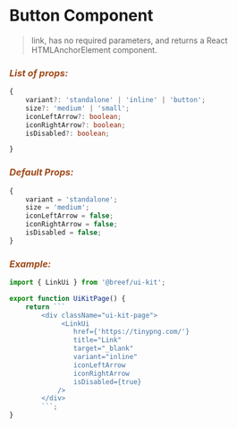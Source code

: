 # Button Component

> link, has no required parameters, and returns a React HTMLAnchorElement component.

### _<span style="color: #9f4a19">List of props:</span>_

```typescript
{
    variant?: 'standalone' | 'inline' | 'button';
    size?: 'medium' | 'small';
    iconLeftArrow?: boolean;
    iconRightArrow?: boolean;
    isDisabled?: boolean;

}
```

### _<span style="color: #9f4a19">Default Props:</span>_

```typescript
{
    variant = 'standalone';
    size = 'medium';
    iconLeftArrow = false;
    iconRightArrow = false;
    isDisabled = false;
}
```

### _<span style="color: #9f4a19">Example:</span>_

````typescript
import { LinkUi } from '@breef/ui-kit';

export function UiKitPage() {
    return ```
        <div className="ui-kit-page">
             <LinkUi
                href={'https://tinypng.com/'}
                title="Link"
                target="_blank"
                variant="inline"
                iconLeftArrow
                iconRightArrow
                isDisabled={true}
            />
        </div>
        ```;
}
````
